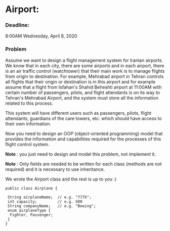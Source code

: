 # Airport:


### **Deadline:**
8:00AM Wednesday, April 8, 2020


### **Problem**

Assume we want to design a flight management system for Iranian airports.
We know that in each city, there are some airports and in each airport, there is an air traffic control (watchtower) that their main work is to manage flights from origin to destination.
For example, Mehrabad airport in Tehran controls all flights that their origin or destination is in this airport and for example assume that a flight from Isfahan's Shahid Beheshti airport at 11:00AM with certain number of passengers, pilots, and flight attendants is on its way to Tehran's Mehrabad Airport, and the system must store all the information related to this process.

This system will have different users such as passengers, pilots, flight attendants, guardians of the care towers, etc. which should have access to their own information.

Now you need to design an OOP (object-oriented programming) model that provides the information and capabilities required for the processes of this flight control system. 

**Note** : you just need to design and model this problem, not implement it.

**Note** : Only fields are needed to be written for each class (methods are not required) and it is necessary to use inheritance.


We wrote the Airport class and the rest is up to you :)

```
public class Airplane {

 String airplaneName;  // e.g. "777X";
 int capacity;         // e.g. 500
 String companyName;   // e.g. "Boeing";
 enum airplaneType {
  Fighter, Passenger;
 }
}
```
